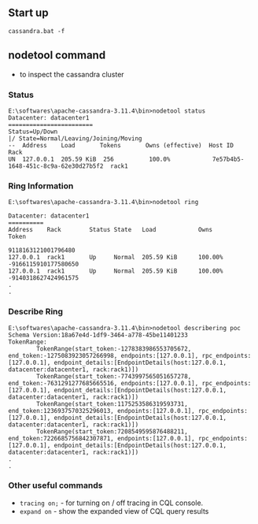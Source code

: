 ## Start up
```jshelllanguage
cassandra.bat -f
```

## nodetool command
- to inspect the cassandra cluster

### Status
```jshelllanguage
E:\softwares\apache-cassandra-3.11.4\bin>nodetool status
Datacenter: datacenter1
========================
Status=Up/Down
|/ State=Normal/Leaving/Joining/Moving
--  Address    Load       Tokens       Owns (effective)  Host ID                               Rack
UN  127.0.0.1  205.59 KiB  256          100.0%            7e57b4b5-1648-451c-8c9a-62e30d27b5f2  rack1
```

### Ring Information
```jshelllanguage
E:\softwares\apache-cassandra-3.11.4\bin>nodetool ring

Datacenter: datacenter1
==========
Address    Rack        Status State   Load            Owns                Token
                                                                          9118163121001796480
127.0.0.1  rack1       Up     Normal  205.59 KiB      100.00%             -9166115910177580650
127.0.0.1  rack1       Up     Normal  205.59 KiB      100.00%             -9140318627424961575
.
.
```

### Describe Ring
```jshelllanguage
E:\softwares\apache-cassandra-3.11.4\bin>nodetool describering poc
Schema Version:18a67e4d-1df9-3464-a778-45be11401233
TokenRange:
        TokenRange(start_token:-1278383986553705672, end_token:-1275083923057266998, endpoints:[127.0.0.1], rpc_endpoints:[127.0.0.1], endpoint_details:[EndpointDetails(host:127.0.0.1, datacenter:datacenter1, rack:rack1)])
        TokenRange(start_token:-7743997565051657278, end_token:-7631291277685665516, endpoints:[127.0.0.1], rpc_endpoints:[127.0.0.1], endpoint_details:[EndpointDetails(host:127.0.0.1, datacenter:datacenter1, rack:rack1)])
        TokenRange(start_token:1175253586319593731, end_token:1236937570325296013, endpoints:[127.0.0.1], rpc_endpoints:[127.0.0.1], endpoint_details:[EndpointDetails(host:127.0.0.1, datacenter:datacenter1, rack:rack1)])
        TokenRange(start_token:7208549595876488211, end_token:7226685756842307871, endpoints:[127.0.0.1], rpc_endpoints:[127.0.0.1], endpoint_details:[EndpointDetails(host:127.0.0.1, datacenter:datacenter1, rack:rack1)])
.
.
```

### Other useful commands
* `tracing on;` - for turning on / off tracing in CQL console.
* `expand on` - show the expanded view of CQL query results
